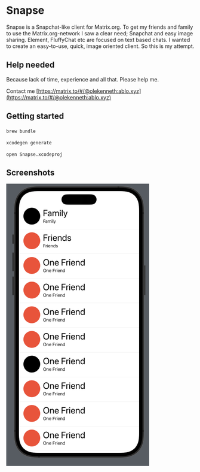 #  Snapse

Snapse is a Snapchat-like client for Matrix.org. To get my friends and family to use the Matrix.org-network I saw a clear need; Snapchat and easy image sharing. Element, FluffyChat etc are focused on text based chats. I wanted to create an easy-to-use, quick, image oriented client. So this is my attempt.

## Help needed

Because lack of time, experience and all that. Please help me. 

Contact me [https://matrix.to/#/@olekenneth:ablo.xyz](https://matrix.to/#/@olekenneth:ablo.xyz)

## Getting started

`brew bundle`

`xcodegen generate`

`open Snapse.xcodeproj`

## Screenshots


![ChatsView](Screenshots/ChatsView.png)
